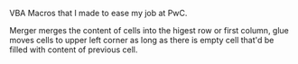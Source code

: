 VBA Macros that I made to ease my job at PwC. 

Merger merges the content of cells into the higest row or first column, glue moves cells to upper left corner as long as there is empty cell that'd be filled with content of previous cell.
